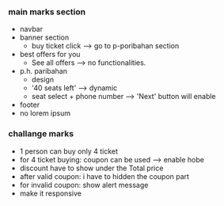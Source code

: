 ### main marks section
- navbar
- banner section
    - buy ticket click --> go to p-poribahan section
- best offers for you
    - See all offers --> no functionalities.
- p.h. paribahan
    - design
    - '40 seats left' --> dynamic
    - seat select + phone number --> 'Next' button will enable
- footer
- no lorem ipsum

### challange marks
- 1 person can buy only 4 ticket
- for 4 ticket buying: coupon can be used --> enable hobe
- discount have to show under the Total price
- after valid coupon: i have to hidden the coupon part
- for invalid coupon: show alert message
- make it responsive